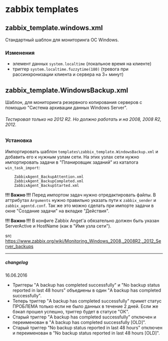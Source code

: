 # zabbix templates

## zabbix_template.windows.xml
Стандартный шаблон для мониторинга ОС Windows.

### Изменения
 + элемент данных `system.localtime` (локальное время на клиенте)
 + триггер `system.localtime.fuzzytime(180)` (тревога при рассинхронизации клиента и сервера на 3+ минут)

## zabbix_template.WindowsBackup.xml
Шаблон, для мониторинга резервного копирования серверов с помощью "Система архивации данных Windows Server".

###### Тестировал только на 2012 R2. Но должно работать и на 2008, 2008 R2, 2012.

### Установка
Импортировать шаблон `templates\zabbix_template.WindowsBackup.xml` и добавить его к нужным узлам сети. На этих узлах сети нужно импортировать задачи в "Планировщик заданий" из каталога `win_task_import`:

        ZabbixAgent_BackupAttention.xml
        ZabbixAgent_BackupCompleted.xml
        ZabbixAgent_BackupStarted.xml

**!!! Важно !!!**
Перед импортом задач нужно отредактировать файлы. В аттрибутах `Arguments` нужно правильно указать пути к `zabbix_sender` и `zabbix_agentd.conf`. Так же это можно сделать при импорте задачи в окне "Создание задачи" на вкладке "Действия".

**!!! Важно !!!**
В конфиге Zabbix Anget'а обязательно должен быть указан ServerActive и HostName (как в "Имя узла сети").



src https://www.zabbix.org/wiki/Monitoring_Windows_2008,_2008R2,_2012_Server_backups

-----------

##### *changelog*

16.06.2016
+ Триггеры "A backup has completed successfully" и "No backup status reported in last 48 hours" объедиены в один "A backup has completed successfully".
+ Теперь триггер "A backup has completed successfully" примет статус ПРОБЛЕМА только если не было данных в течение 2 дней. Если же бэкап прошел успешно, триггер будет в статусе "ОК".
+ Старый триггер "A backup has completed successfully" отключен и переименован в "A backup has completed successfully [OLD]".
+ Старый триггер "No backup status reported in last 48 hours" отключен и переименован в "No backup status reported in last 48 hours [OLD]".

